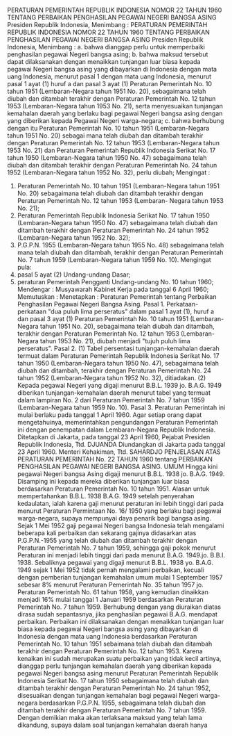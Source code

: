  PERATURAN PEMERINTAH REPUBLIK INDONESIA NOMOR 22 TAHUN 1960 TENTANG PERBAIKAN PENGHASILAN PEGAWAI NEGERI BANGSA ASING Presiden Republik Indonesia, Menimbang : PERATURAN PEMERINTAH REPUBLIK INDONESIA NOMOR 22 TAHUN 1960 TENTANG PERBAIKAN PENGHASILAN PEGAWAI NEGERI BANGSA ASING Presiden Republik Indonesia, Menimbang :
a. bahwa dianggap perlu untuk memperbaiki penghasilan pegawai Negeri bangsa asing;
b. bahwa maksud tersebut dapat dilaksanakan dengan menaikkan tunjangan luar biasa kepada pegawai Negeri bangsa asing yang dibayarkan di Indonesia dengan mata uang Indonesia, menurut pasal 1 dengan mata uang Indonesia, menurut pasal 1 ayat (1) huruf a dan pasal 3 ayat (1) Peraturan Pemerintah No. 10 tahun 1951 (Lembaran-Negara tahun 1951 No. 20), sebagaimana telah diubah dan ditambah terakhir dengan Peraturan Pemerintah No. 12 tahun 1953 (Lembaran-Negara tahun 1953 No. 21), serta menyesuaikan tunjangan kemahalan daerah yang berlaku bagi pegawai Negeri bangsa asing dengan yang diberikan kepada Pegawai Negeri warga-negara;
c. bahwa berhubung dengan itu Peraturan Pemerintah No. 10 tahun 1951 (Lembaran-Negara tahun 1951 No. 20) sebagai mana telah diubah dan ditambah terakhir dengan Peraturan Pemerintah No. 12 tahun 1953 (Lembaran-Negara tahun 1953 No. 21) dan Peraturan Pemerintah Republik Indonesia Serikat No. 17 tahun 1950 (Lembaran-Negara tahun 1950 No. 47) sebagaimana telah diubah dan ditambah terakhir dengan Peraturan Pemerintah No. 24 tahun 1952 (Lembaran-Negara tahun 1952 No. 32), perlu diubah;
Mengingat :

1. Peraturan Pemerintah No. 10 tahun 1951 (Lembaran-Negara tahun 1951 No. 20) sebagaimana telah diubah dan ditambah terakhir dengan Peraturan Pemerintah No. 12 tahun 1953 (Lembaran- Negara tahun 1953 No. 21);
2. Peraturan Pemerintah Republik Indonesia Serikat No. 17 tahun 1950 (Lembaran-Negara tahun 1950 No. 47) sebagaimana telah diubah dan ditambah terakhir dengan Peraturan Pemerintah No. 24 tahun 1952 (Lembaran-Negara tahun 1952 No. 32);
3. P.G.P.N. 1955 (Lembaran-Negara tahun 1955 No. 48) sebagaimana telah mana telah diubah dan ditambah, terakhir dengan Peraturan Pemerintah No. 7 tahun 1959 (Lembaran-Negara tahun 1959 No. 10). Mengingat pula:
1. pasal 5 ayat (2) Undang-undang Dasar;
2. peraturan Pemerintah Pengganti Undang-undang No. 10 tahun 1960; Mendengar : Musyawarah Kabinet Kerja pada tanggal 6 April 1960; Memutuskan : Menetapkan : Peraturan Pemerintah tentang Perbaikan Penghasilan Pegawai Negeri Bangsa Asing. Pasal 1. Perkataan-perkataan "dua puluh lima perseratus" dalam pasal 1 ayat (1), huruf a dan pasal 3 ayat (1) Peraturan Pemerintah No. 10 tahun 1951 (Lembaran-Negara tahun 1951 No. 20), sebagaimana telah diubah dan ditambah, terakhir dengan Peraturan Pemerintah No. 12 tahun 1953 (Lembaran-Negara tahun 1953 No. 21), diubah menjadi "tujuh puluh lima perseratus". Pasal 2. (1) Tabel persentasi tunjangan-kemahalan daerah termuat dalam Peraturan Pemerintah Republik Indonesia Serikat No. 17 tahun 1950 (Lembaran-Negara tahun 1950 No. 47), sebagaimana telah diubah dan ditambah, terakhir dengan Peraturan Pemerintah No. 24 tahun 1952 (Lembaran-Negara tahun 1952 No. 32), ditiadakan. (2) Kepada pegawai Negeri yang digaji menurut B.B.L. 1939 jo. B.A.G. 1949 diberikan tunjangan-kemahalan daerah menurut tabel yang termuat dalam lampiran No. 2 dari Peraturan Pemerintah No. 7 tahun 1959 (Lembaran-Negara tahun 1959 No. 10). Pasal 3. Peraturan Pemerintah ini mulai berlaku pada tanggal 1 April 1960. Agar setiap orang dapat mengetahuinya, memerintahkan pengundangan Peraturan Pemerintah ini dengan penempatan dalam Lembaran-Negara Republik Indonesia. Ditetapkan di Jakarta, pada tanggal 23 April 1960, Pejabat Presiden Republik Indonesia, Ttd. DJUANDA Diundangkan di Jakarta pada tanggal 23 April 1960. Menteri Kehakiman, Ttd. SAHARDJO PENJELASAN ATAS PERATURAN PEMERINTAH No. 22 TAHUN 1960 tentang PERBAIKAN PENGHASILAN PEGAWAI NEGERI BANGSA ASING. UMUM Hingga kini pegawai Negeri bangsa Asing digaji menurut B.B.L. 1938 jo. B.A.G. 1949. Disamping ini kepada mereka diberikan tunjangan luar biasa berdasarkan Peraturan Pemerintah No. 10 tahun 1951. Alasan untuk mempertahankan B.B.L. 1938 B.A.G. 1949 setelah penyerahan kedaulatan, ialah karena gaji menurut peraturan ini lebih tinggi dari pada menurut Peraturan Permintaan No. 16/ 1950 yang berlaku bagi pegawai warga-negara, supaya mempunyai daya penarik bagi bangsa asing. Sejak 1 Mei 1952 gaji pegawai Negeri bangsa Indonesia telah mengalami beberapa kali perbaikan dan sekarang gajinya didasarkan atas P.G.P.N.-1955 yang telah diubah dan ditambah terakhir dengan Peraturan Pemerintah No. 7 tahun 1959, sehingga gaji pokok menurut Peraturan ini menjadi lebih tinggi dari pada menurut B.A.G. 1949.jo. B.B.I. 1938. Sebaliknya pegawai yang digaji menurut B.B.L. 1938 yo. B.A.G. 1949 sejak 1 Mei 1952 tidak pernah mengalami perbaikan, kecuali dengan pemberian tunjangan kemahalan umum mulai 1 September 1957 sebesar 8% menurut Peraturan Pemerintah No. 35 tahun 1957 jo. Peraturan Pemerintah No. 61 tahun 1958, yang kemudian dinaikkan menjadi 16% mulai tanggal 1 Januari 1959 berdasarkan Peraturan Pemerintah No. 7 tahun 1959. Berhubung dengan yang diuraikan diatas dirasa sudah sepantasnya, jika penghasilan pegawai B.A.G. mendapat perbaikan. Perbaikan ini dilaksanakan dengan menaikkan tunjangan luar biasa kepada pegawai Negeri bangsa asing yang dibayarkan di Indonesia dengan mata uang Indonesia berdasarkan Peraturan Pemerintah No. 10 tahun 1951 sebaimana telah diubah dan ditambah terakhir dengan Peraturan Pemerintah No. 12 tahun 1953. Karena kenaikan ini sudah merupakan suatu perbaikan yang tidak kecil artinya, dianggap perlu tunjangan kemahalan daerah yang diberikan kepada pegawai Negeri bangsa asing menurut Peraturan Pemerintah Republik Indonesia Serikat No. 17 tahun 1950 sebagaimana telah diubah dan ditambah terakhir dengan Peraturan Pemerintah No. 24 tahun 1952, disesuaikan dengan tunjangan kemahalan bagi pegawai Negeri warga-negara berdasarkan P.G.P.N. 1955, sebagaimana telah diubah dan ditambah terakhir dengan Peraturan Pemerintah No. 7 tahun 1959. Dengan demikian maka akan terlaksana maksud yang telah lama dikandung, supaya dalam soal tunjangan kemahalan daerah hanya